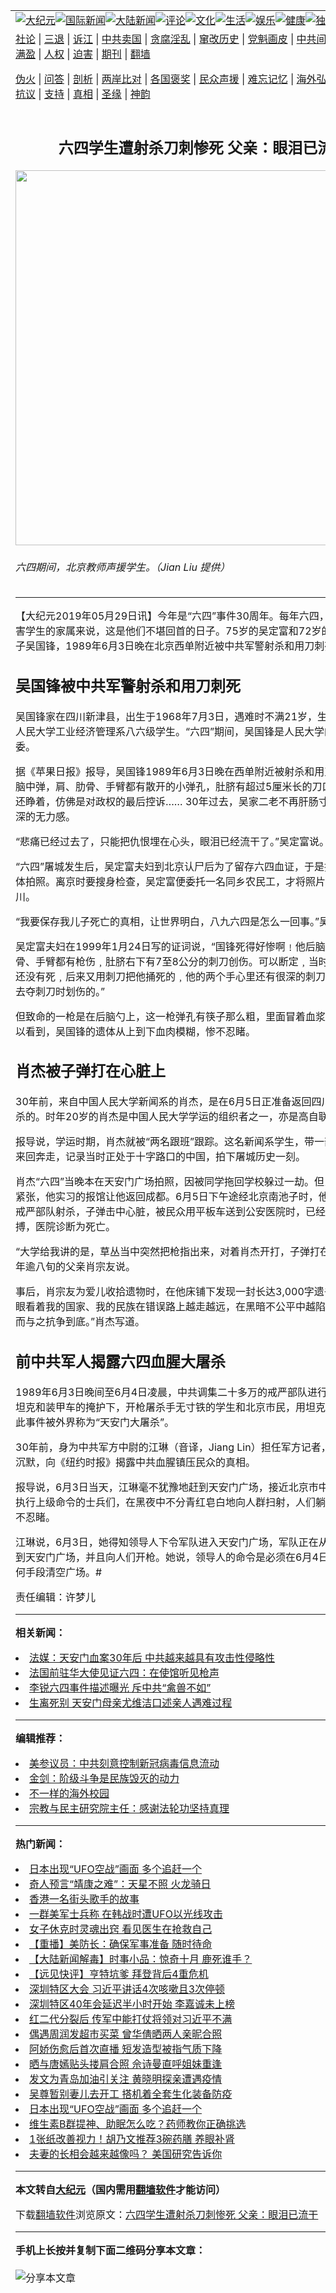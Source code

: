 <a name="1" id="1" target="_blank"></a><span id="1"></span>
<table align=center border="0"><tr><td colspan="2" VALIGN=TOP><a href="https://github.com/pfnspx389/djy/blob/master/gb/nsc413.md#1"><img src="https://raw.githubusercontent.com/pfnspx389/www/master/t/djy/1.jpg" title="大纪元"></a><a href="https://github.com/pfnspx389/djy/blob/master/gb/n24hr.md#1"><img src="https://raw.githubusercontent.com/pfnspx389/www/master/t/djy/3.jpg" title="国际新闻"></a><a href="https://github.com/pfnspx389/djy/blob/master/gb/nsc413.md#1"><img src="https://raw.githubusercontent.com/pfnspx389/www/master/t/djy/4.jpg" title="大陆新闻"></a><a href="https://github.com/pfnspx389/djy/blob/master/gb/news392.md#1"><img src="https://raw.githubusercontent.com/pfnspx389/www/master/t/djy/5.jpg" title="评论"></a><a href="https://github.com/pfnspx389/djy/blob/master/gb/news2007.md#1"><img src="https://raw.githubusercontent.com/pfnspx389/www/master/t/djy/6.jpg" title="文化"></a><a href="https://github.com/pfnspx389/djy/blob/master/gb/news2008.md#1"><img src="https://raw.githubusercontent.com/pfnspx389/www/master/t/djy/7.jpg" title="生活"></a><a href="https://github.com/pfnspx389/djy/blob/master/gb/ncyule.md#1"><img src="https://raw.githubusercontent.com/pfnspx389/www/master/t/djy/8.jpg" title="娱乐"></a><a href="https://github.com/pfnspx389/djy/blob/master/gb/nsc1002.md#1"><img src="https://raw.githubusercontent.com/pfnspx389/www/master/t/djy/9.jpg" title="健康"><a href="https://github.com/pfnspx389/djy/blob/master/gb/nf6092.md#1"><img src="https://raw.githubusercontent.com/pfnspx389/www/master/t/djy/10a.jpg" title="独家"></a><a href="https://github.com/pfnspx389/djy/blob/master/gb/nf4514.md#1"><img src="https://raw.githubusercontent.com/pfnspx389/www/master/t/djy/12a.jpg" title="头条"></a></td></tr>
<tr><td colspan="2" VALIGN=TOP><a target="_blank" href="https://github.com/pfnspx389/djy/blob/master/gb/9p.md#1">社论</a> | <a target="_blank" href="https://github.com/pfnspx389/djy/blob/master/gb/nf5657.md#1">三退</a> | <a target="_blank" href="https://github.com/pfnspx389/djy/blob/master/gb/nf6124.md#1">诉江</a> | <a target="_blank" href="https://github.com/pfnspx389/djy/blob/master/gb/nf1176117.md#1">中共卖国</a> | <a target="_blank" href="https://github.com/pfnspx389/djy/blob/master/gb/nf5773.md#1">贪腐淫乱</a> | <a target="_blank" href="https://github.com/pfnspx389/djy/blob/master/gb/nf1176115.md#1">窜改历史</a> | <a target="_blank" href="https://github.com/pfnspx389/djy/blob/master/gb/nf1176107.md#1">党魁画皮</a> | <a target="_blank" href="https://github.com/pfnspx389/djy/blob/master/gb/nf1320400.md#1">中共间谍</a> | <a target="_blank" href="https://github.com/pfnspx389/djy/blob/master/gb/nf1176114.md#1">破坏传统</a> | <a target="_blank" href="https://github.com/pfnspx389/ntdtv/blob/master/gb/prog447_1.md#1">恶贯满盈</a> | <a target="_blank" href="https://github.com/pfnspx389/djy/blob/master/gb/ncid278.md#1">人权</a> | <a target="_blank" href="https://github.com/pfnspx389/djy/blob/master/gb/nf1176111.md#1">迫害</a> | <a target="_blank" href="https://gitlab.com/szzdlab/mh-qikan/blob/master/README.md#1">期刊</a> | <a target="_blank" href="https://github.com/pfnspx389/www/blob/master/README.md?zsrh#8">翻墙</a></p><p><a target="_blank" href="https://github.com/pfnspx389/djy/blob/master/gb/nf5562.md#1">伪火</a> | <a target="_blank" href="https://github.com/pfnspx389/djy/blob/master/gb/nf4378.md#1">问答</a> | <a target="_blank" href="https://github.com/pfnspx389/djy/blob/master/gb/nf5792.md#1">剖析</a> | <a target="_blank" href="https://github.com/pfnspx389/djy/blob/master/gb/nf5735.md#1">两岸比对</a> | <a target="_blank" href="https://github.com/pfnspx389/djy/blob/master/gb/nf6119.md#1">各国褒奖</a> | <a target="_blank" href="https://github.com/pfnspx389/djy/blob/master/gb/nf6120.md#1">民众声援</a> | <a target="_blank" href="https://github.com/pfnspx389/djy/blob/master/gb/nf1188594.md#1">难忘记忆</a> | <a target="_blank" href="https://github.com/pfnspx389/djy/blob/master/gb/nf3180.md#1">海外弘传</a> | <a target="_blank" href="https://github.com/pfnspx389/djy/blob/master/gb/nf5410.md#1">万人上访</a> | <a target="_blank" href="https://github.com/pfnspx389/ntdtv/blob/master/gb/prog1530_1.md#1">和平抗议</a> | <a target="_blank" href="https://github.com/pfnspx389/djy/blob/master/gb/nf4386.md#1">支持</a> | <a target="_blank" href="https://github.com/pfnspx389/djy/blob/master/gb/nf4389.md#1">真相</a> | <a target="_blank" href="https://github.com/pfnspx389/djy/blob/master/gb/nf5790.md#1">圣缘</a> | <a target="_blank" href="https://github.com/pfnspx389/djy/blob/master/gb/nf4786.md#1">神韵</a></td></tr>
<tr><td VALIGN=TOP width="626"><h2 align=center>六四学生遭射杀刀刺惨死 父亲：眼泪已流干</h2>
<img width="600" src="https://i.epochtimes.com/assets/uploads/2019/05/a4e43b2e1ae25713e551b861a74a95d4-600x369-1-600x369.jpg" />
<h6>六四期间，北京教师声援学生。（Jian Liu 提供）
</h6>
<hr>
	<p>【大纪元2019年05月29日讯】今年是“六四”事件30周年。每年六四，对于“六四”受害学生的家属来说，这是他们不堪回首的日子。75岁的吴定富和72岁的宋秀玲的儿子<ahref="https://github.com/pfnspx389/djy/blob/master/gb/tag/%E5%90%B4%E5%9B%BD%E9%94%8B.md#1">吴国锋</a>，1989年6月3日晚在北京西单附近被中共军警射杀和用刀刺死。</p>
<h2><ahref="https://github.com/pfnspx389/djy/blob/master/gb/tag/%E5%90%B4%E5%9B%BD%E9%94%8B.md#1">吴国锋</a>被中共军警射杀和用刀刺死</h2>
<p>吴国锋家在四川新津县，出生于1968年7月3日，遇难时不满21岁，生前为北京中国人民大学工业经济管理系八六级学生。“六四”期间，吴国锋是人民大学的绝食团筹委。</p>
<p>据《苹果日报》报导，吴国锋1989年6月3日晚在西单附近被射杀和用刀刺死，其后脑中弹，肩、肋骨、手臂都有散开的小弹孔，肚脐有超过5厘米长的刀口，死时双眼还睁着，仿佛是对政权的最后控诉&#8230;&#8230; 30年过去，吴家二老不再肝肠寸断，只剩下深深的无力感。</p>
<p>“悲痛已经过去了，只能把仇恨埋在心头，眼泪已经流干了。”吴定富说。</p>
<p>“六四”屠城发生后，吴定富夫妇到北京认尸后为了留存六四血证，于是托人给吴的遗体拍照。离京时要搜身检查，吴定富便委托一名同乡农民工，才将照片底片偷带返四川。</p>
<p>“我要保存我儿子死亡的真相，让世界明白，八九六四是怎么一回事。”吴定富说。</p>
<p>吴定富夫妇在1999年1月24日写的证词说，“国锋死得好惨啊﹗他后脑一枪﹐肩、肋骨、手臂都有枪伤﹐肚脐右下有7至8公分的刺刀创伤。可以断定﹐当时他连中几弹后还没有死﹐后来又用刺刀把他捅死的﹐他的两个手心里还有很深的刺刀痕﹐他一定是去夺刺刀时划伤的。”</p>
<p>但致命的一枪是在后脑勺上，这一枪弹孔有筷子那么粗，里面冒着血浆。从照片上可以看到，吴国锋的遗体从上到下血肉模糊，惨不忍睹。</p>
<h2><ahref="https://github.com/pfnspx389/djy/blob/master/gb/tag/%E8%82%96%E6%9D%B0.md#1">肖杰</a>被子弹打在心脏上</h2>
<p>30年前，来自中国人民大学新闻系的<ahref="https://github.com/pfnspx389/djy/blob/master/gb/tag/%E8%82%96%E6%9D%B0.md#1">肖杰</a>，是在6月5日正准备返回四川老家时被枪杀的。时年20岁的肖杰是中国人民大学学运的组织者之一，亦是高自联成员。</p>
<p>报导说，学运时期，肖杰就被“两名跟班”跟踪。这名新闻系学生，带一部相机广场上来回奔走，记录当时正处于十字路口的中国，拍下屠城历史一刻。</p>
<p>肖杰“六四”当晚本在天安门广场拍照，因被同学拖回学校躲过一劫。但当时北京气氛紧张，他实习的报馆让他返回成都。6月5日下午途经北京南池子时，他因拍照现场被戒严部队射杀，子弹击中心脏，被民众用平板车送到公安医院时，已经没有血压、脉搏，医院诊断为死亡。</p>
<p>“大学给我讲的是，草丛当中突然把枪指出来，对着肖杰开打，子弹打在心脏上。”肖杰年逾八旬的父亲肖宗友说。</p>
<p>事后，肖宗友为爱儿收拾遗物时，在他床铺下发现一封长达3,000字遗书。“我绝不能眼看着我的国家、我的民族在错误路上越走越远，在黑暗不公平中越陷越深。我要起而与之抗争到底。”肖杰写道。</p>
<h2>前中共军人揭露六四血腥大屠杀</h2>
<p>1989年6月3日晚间至6月4日凌晨，中共调集二十多万的戒严部队进行血腥镇压，在坦克和装甲车的掩护下，开枪屠杀手无寸铁的学生和北京市民，用坦克车辗压民众。此事件被外界称为“天安门大屠杀”。</p>
<p>30年前，身为中共军方中尉的江琳（音译，Jiang Lin）担任军方记者，近日她打破沉默，向《纽约时报》揭露中共血腥镇压民众的真相。</p>
<p>报导说，6月3日当天，江琳毫不犹豫地赶到天安门广场，接近北京市中心时，她看到执行上级命令的士兵们，在黑夜中不分青红皂白地向人群扫射，人们躺在血泊中，惨不忍睹。</p>
<p>江琳说，6月3日，她得知领导人下令军队进入天安门广场，军队正在从北京西方前进到天安门广场，并且向人们开枪。她说，领导人的命令是必须在6月4日清晨前，以任何手段清空广场。#</p>
<p>责任编辑：许梦儿</p>
	
<hr>


<strong>相关新闻：</strong>
<li><a href="https://github.com/pfnspx389/djy/blob/master/gb/19/4/29/n11221563.md#1">法媒：天安门血案30年后 中共越来越具有攻击性侵略性</a></li>
<li><a href="https://github.com/pfnspx389/djy/blob/master/gb/19/5/28/n11284132.md#1">法国前驻华大使见证六四：在使馆听见枪声</a></li>
<li><a href="https://github.com/pfnspx389/djy/blob/master/gb/19/5/28/n11284449.md#1">李锐六四事件描述曝光 斥中共“禽兽不如”</a></li>
<li><a href="https://github.com/pfnspx389/djy/blob/master/gb/19/5/28/n11285914.md#1">生离死别 天安门母亲尤维洁口述亲人遇难过程</a></li>
<hr>


<strong>编辑推荐：</strong>
<li><a href="https://github.com/onzhi266/djy/blob/master/gb/20/2/22/n11887949.md#1">美参议员：中共刻意控制新冠病毒信息流动</a></li>
<li><a href="https://github.com/tsiac2612/djy/blob/master/gb/18/1/22/n10077365.md#1" target="_blank">金剑：阶级斗争是民族毁灭的动力</a></li><li><a href="https://github.com/pfnspx389/djy/blob/master/gb/18/6/9/n10469652.md?dfh#1" target="_blank">不一样的海外校园</a></li><li><a href="https://github.com/tsiac2612/djy/blob/master/gb/19/7/20/n11397207.md#1" target="_blank">宗教与民主研究院主任：感谢法轮功坚持真理</a></li>
<hr>

<strong>热门新闻：</strong>
<li><a href="https://github.com/pfnspx389/djy/blob/master/gb/20/10/14/n12474369.md#1">日本出现“UFO空战”画面 多个追赶一个</a></li>
<li><a href="https://github.com/pfnspx389/djy/blob/master/gb/20/9/26/n12433081.md#1">奇人预言“靖康之难”：天星不照 火龙骑日</a></li>
<li><a href="https://github.com/pfnspx389/djy/blob/master/gb/20/10/8/n12462258.md#1">香港一名街头歌手的故事</a></li>
<li><a href="https://github.com/pfnspx389/djy/blob/master/gb/20/10/10/n12466587.md#1">一群美军士兵称 在韩战时遭UFO以光线攻击</a></li>
<li><a href="https://github.com/pfnspx389/djy/blob/master/gb/20/10/10/n12466299.md#1">女子休克时灵魂出窍 看见医生在抢救自己</a></li>
<li><a href="https://github.com/pfnspx389/djy/blob/master/gb/20/10/15/n12478482.md#1">【重播】美防长：确保军事准备 随时待命</a></li>
<li><a href="https://github.com/pfnspx389/djy/blob/master/gb/20/10/16/n12479528.md#1">【大陆新闻解毒】时事小品：惊奇十月 鹿死谁手？</a></li>
<li><a href="https://github.com/pfnspx389/djy/blob/master/gb/20/10/15/n12477926.md#1">【远见快评】亨特坑爹 拜登背后4重危机</a></li>
<li><a href="https://github.com/pfnspx389/djy/blob/master/gb/20/10/14/n12474500.md#1">深圳特区大会 习近平讲话4次咳嗽且3次停顿</a></li>
<li><a href="https://github.com/pfnspx389/djy/blob/master/gb/20/10/14/n12474244.md#1">深圳特区40年会延迟半小时开始 李嘉诚未上榜</a></li>
<li><a href="https://github.com/pfnspx389/djy/blob/master/gb/20/10/14/n12475938.md#1">红二代分裂后 传军中能打仗将领对习近平不满</a></li>
<li><a href="https://github.com/pfnspx389/djy/blob/master/gb/20/10/14/n12476186.md#1">偶遇周润发超市买菜 曾华倩晒两人亲昵合照</a></li>
<li><a href="https://github.com/pfnspx389/djy/blob/master/gb/20/10/14/n12476039.md#1">阿娇伤愈后首次直播 短发造型被指气质下降</a></li>
<li><a href="https://github.com/pfnspx389/djy/blob/master/gb/20/10/13/n12473848.md#1">晒与唐嫣贴头搂肩合照 佘诗曼直呼姐妹重逢</a></li>
<li><a href="https://github.com/pfnspx389/djy/blob/master/gb/20/10/13/n12473463.md#1">发文为青岛加油引关注 黄晓明探亲遭遇疫情</a></li>
<li><a href="https://github.com/pfnspx389/djy/blob/master/gb/20/10/14/n12476421.md#1">吴尊暂别妻儿去开工 搭机着全套生化装备防疫</a></li>
<li><a href="https://github.com/pfnspx389/djy/blob/master/gb/20/10/14/n12474369.md#1">日本出现“UFO空战”画面 多个追赶一个</a></li>
<li><a href="https://github.com/pfnspx389/djy/blob/master/gb/20/10/13/n12473058.md#1">维生素B群提神、助眠怎么吃？药师教你正确挑选</a></li>
<li><a href="https://github.com/pfnspx389/djy/blob/master/gb/20/10/12/n12471132.md#1">1张纸改善视力！胡乃文推荐3碗药膳 养眼补肾</a></li>
<li><a href="https://github.com/pfnspx389/djy/blob/master/gb/20/10/15/n12477519.md#1">夫妻的长相会越来越像吗？ 美国研究告诉你</a></li>
<hr>

<strong>本文转自<a href="https://www.epochtimes.com">大纪元</a>（国内需用<a href="https://github.com/pfnspx389/www/blob/master/README.md#8">翻墙软件</a>才能访问）</strong><p>下载<a href="https://github.com/pfnspx389/www/blob/master/README.md#8">翻墙软件</a>浏览原文：<a href="https://www.epochtimes.com/gb/19/5/29/n11286935.htm">六四学生遭射杀刀刺惨死 父亲：眼泪已流干</a></p><hr>

<strong>手机上长按并复制下面二维码分享本文章：</strong><br><br><img src="https://chart.apis.google.com/chart?cht=qr&chs=240x240&choe=UTF-8&chld=M|2&chl=https://github.com/pfnspx389/djy/blob/master/gb/19/5/29/n11286935.md%231" title="分享本文章"></td><td VALIGN=TOP><a href="https://github.com/pfnspx389/djy/blob/master/gb/16/1/21/n4622075.md?dfh#1" target="_blank"><img src="https://raw.githubusercontent.com/pfnspx389/djy/master/gb/300/wei-f1.jpg" title="中共的伪火骗局"  alt="中共的伪火骗局"></a><br><a href="https://github.com/pfnspx389/www/blob/master/README.md?dfh#9" target="_blank"><img src="https://raw.githubusercontent.com/pfnspx389/djy/master/gb/300/yong-h.jpg" title="永恒的见证"  alt="永恒的见证"></a><br><a href="https://github.com/pfnspx389/djy/blob/master/gb/13/9/29/n3974789.md?dfh#1" target="_blank"><img src="https://raw.githubusercontent.com/pfnspx389/djy/master/gb/300/shang-lnz.jpg" title="善良女子被中共投男牢"  alt="善良女子被中共投男牢"></a><br><a href="https://github.com/pfnspx389/djy/blob/master/gb/16/3/16/n4663449.md?dfh#1" target="_blank"><img src="https://raw.githubusercontent.com/pfnspx389/djy/master/gb/300/huo-z3.jpg" title="警卫目击活摘器官"  alt="警卫目击活摘器官"></a><br><a href="https://github.com/pfnspx389/djy/blob/master/gb/16/8/7/n8177641.md?dfh#1" target="_blank"><img src="https://raw.githubusercontent.com/pfnspx389/djy/master/gb/300/huo-z4.jpg" title="证人描述活摘恐怖"  alt="证人描述活摘恐怖"></a><br><a href="https://github.com/pfnspx389/djy/blob/master/gb/10/4/19/n2881569.md?dfh#1" target="_blank"><img src="https://raw.githubusercontent.com/pfnspx389/djy/master/gb/300/huo-z1.jpg" title="揭开活摘器官黑幕"  alt="揭开活摘器官黑幕"></a><br><a href="https://github.com/pfnspx389/djy/blob/master/gb/10/11/7/n3077476.md?dfh#1" target="_blank"><img src="https://raw.githubusercontent.com/pfnspx389/djy/master/gb/300/ma-ks.jpg" title="马克思的成魔之路"  alt="马克思的成魔之路"></a><br><a href="https://github.com/pfnspx389/djy/blob/master/gb/14/6/9/n4173977.md?dfh#1" target="_blank"><img src="https://raw.githubusercontent.com/pfnspx389/djy/master/gb/300/chang-zs.jpg" title="藏字石 蕴天机"  alt="藏字石 蕴天机"></a><br><a href="https://github.com/pfnspx389/djy/blob/master/gb/18/5/10/n10381511.md?dfh#1" target="_blank"><img src="https://raw.githubusercontent.com/pfnspx389/djy/master/gb/300/st1.jpg" title="关注3亿人三退"  alt="关注3亿人三退"></a><br><a href="https://github.com/pfnspx389/djy/blob/master/gb/18/3/21/n10237682.md?dfh#1" target="_blank"><img src="https://raw.githubusercontent.com/pfnspx389/djy/master/gb/300/jie-t.jpg" title="解体中共复兴中华"  alt="解体中共复兴中华"></a><br><a href="https://github.com/pfnspx389/djy/blob/master/gb/9/2/9/n2422991.md?dfh#1" target="_blank"><img src="https://raw.githubusercontent.com/pfnspx389/djy/master/gb/300/gao-zs.jpg" title="中共迫害良心律师"  alt="中共迫害良心律师"></a><br><a href="https://github.com/pfnspx389/djy/blob/master/gb/18/12/9/n10900044.md?dfh#1" target="_blank"><img src="https://raw.githubusercontent.com/pfnspx389/djy/master/gb/300/sj1.jpg" title="303万人举报江泽民"  alt="303万人举报江泽民"></a><br><a href="https://github.com/pfnspx389/djy/blob/master/gb/18/8/28/n10672014.md?dfh#1" target="_blank"><img src="https://raw.githubusercontent.com/pfnspx389/djy/master/gb/300/sj2.jpg" title="这些官员为何起诉江泽民"  alt="这些官员为何起诉江泽民"></a><br><a href="https://github.com/pfnspx389/djy/blob/master/gb/8/12/18/n2367165.md?dfh#1" target="_blank"><img src="https://raw.githubusercontent.com/pfnspx389/djy/master/gb/300/liangan.jpg" title="海峡两岸的强烈对比"  alt="海峡两岸的强烈对比"></a><br><a href="https://github.com/pfnspx389/djy/blob/master/gb/15/12/10/n4593139.md?dfh#1" target="_blank"><img src="https://raw.githubusercontent.com/pfnspx389/djy/master/gb/300/jia-ndzl.jpg" title="加拿大总理的贺信"  alt="加拿大总理的贺信"></a><br><a href="https://github.com/pfnspx389/djy/blob/master/gb/11/6/17/n3289382.md?dfh#1" target="_blank"><img src="https://raw.githubusercontent.com/pfnspx389/djy/master/gb/300/xiao-wd.jpg" title="探寻真相兼听则明"  alt="探寻真相兼听则明"></a><br><a href="https://github.com/pfnspx389/djy/blob/master/gb/18/10/27/n10812623.md?dfh#1" target="_blank"><img src="https://raw.githubusercontent.com/pfnspx389/djy/master/gb/300/yindu.jpg" title="印度媒体报道东方"  alt="印度媒体报道东方"></a><br><a href="https://github.com/pfnspx389/djy/blob/master/gb/18/6/9/n10469652.md?dfh#1" target="_blank"><img src="https://raw.githubusercontent.com/pfnspx389/djy/master/gb/300/xie-j.jpg" title="不一样的海外校园"  alt="不一样的海外校园"></a><br><a href="https://github.com/pfnspx389/djy/blob/master/gb/7/4/5/n1669415.md?dfh#1" target="_blank"><img src="https://raw.githubusercontent.com/pfnspx389/djy/master/gb/300/li-up.jpg" title="从大师到徒弟的传奇"  alt="从大师到徒弟的传奇"></a><br><a href="https://github.com/pfnspx389/djy/blob/master/gb/17/5/26/n9191512.md?dfh#1" target="_blank"><img src="https://raw.githubusercontent.com/pfnspx389/djy/master/gb/300/zfl2.jpg" title="亿万人与东方一本奇书"  alt="亿万人与东方一本奇书"></a><br><a href="https://github.com/pfnspx389/djy/blob/master/gb/13/11/27/n4020290.md?dfh#1" target="_blank"><img src="https://raw.githubusercontent.com/pfnspx389/djy/master/gb/300/zhen-h.jpg" title="大陆见不到的震撼场面"  alt="大陆见不到的震撼场面"></a><br><a href="https://github.com/pfnspx389/djy/blob/master/gb/15/7/17/n4482910.md?dfh#1" target="_blank"><img src="https://raw.githubusercontent.com/pfnspx389/djy/master/gb/300/dalu-sk.jpg" title="人心向善 大陆当初盛况"  alt="人心向善 大陆当初盛况"></a><br><a href="https://github.com/pfnspx389/djy/blob/master/gb/19/1/5/n10955468.md?dfh#1" target="_blank"><img src="https://raw.githubusercontent.com/pfnspx389/djy/master/gb/300/zfl1.jpg" title="追寻真理 这书讲什么"  alt="追寻真理 这书讲什么"></a><br><a href="https://github.com/pfnspx389/www/blob/master/README.md?dfh#1" target="_blank"><img src="https://raw.githubusercontent.com/pfnspx389/djy/master/gb/300/fq1.jpg" title="下载免费翻墙软件"  alt="下载免费翻墙软件"></a><br></td></tr></table>
